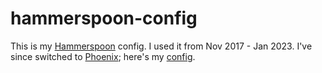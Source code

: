 # hammerspoon-config

This is my [Hammerspoon](http://www.hammerspoon.org/) config. I used it from Nov 2017 - Jan 2023. I've since
switched to [Phoenix](https://github.com/kasper/phoenix/); here's my
[config](https://github.com/philc/phoenix-config).

